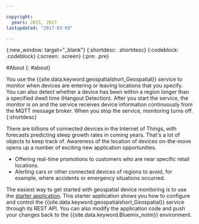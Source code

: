 ```yaml
---

copyright:
  years: 2015, 2017
lastupdated: "2017-03-09"

---
```


<!-- Attribute definitions -->
{:new_window: target="_blank"}
{:shortdesc: .shortdesc}
{:codeblock: .codeblock}
{:screen: .screen}
{:pre: .pre}

#About
{: #about}


You use the {{site.data.keyword.geospatialshort_Geospatial}} service to monitor when devices are entering or leaving locations that you specify. You can also detect whether a device has been within a region longer than a specified dwell time (Hangout Detection). After you start the service, the monitor is on and the service receives device information continuously from the MQTT message broker. When you stop the service, monitoring turns off.
{:shortdesc}


There are billions of connected devices in the Internet of Things, with forecasts predicting steep growth rates in coming years. That's a lot of objects to keep track of. Awareness of the location of devices on-the-move opens up a number of exciting new application opportunities.

* Offering real-time promotions to customers who are near specific retail locations.
* Alerting cars or other connected devices of regions to avoid, for example, where accidents or emergency situations occurred.


The easiest way to get started with geospatial device monitoring is to use the [starter application](https://hub.jazz.net/project/streamscloud/geo-starter/overview). This starter application shows you how to configure and control the {{site.data.keyword.geospatialshort_Geospatial}} service through its REST API. You can also modify the application code and push your changes back to the {{site.data.keyword.Bluemix_notm}} environment.
